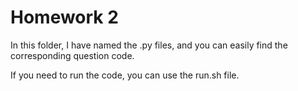 # Homework 2

In this folder, I have named the .py files, and you can easily find the corresponding question code. 

If you need to run the code, you can use the run.sh file. 
